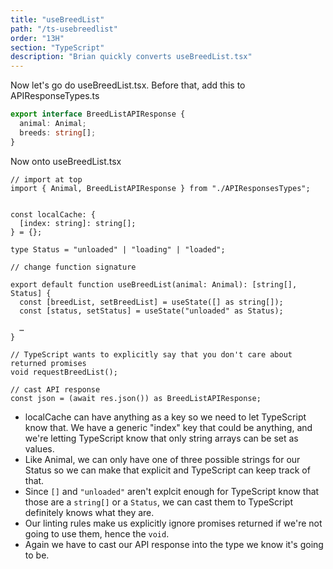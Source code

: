 ```yaml
---
title: "useBreedList"
path: "/ts-usebreedlist"
order: "13H"
section: "TypeScript"
description: "Brian quickly converts useBreedList.tsx"
---
```


Now let's go do useBreedList.tsx. Before that, add this to APIResponseTypes.ts

```ts
export interface BreedListAPIResponse {
  animal: Animal;
  breeds: string[];
}
```

Now onto useBreedList.tsx

```tsx
// import at top
import { Animal, BreedListAPIResponse } from "./APIResponsesTypes";


const localCache: {
  [index: string]: string[];
} = {};

type Status = "unloaded" | "loading" | "loaded";

// change function signature

export default function useBreedList(animal: Animal): [string[], Status] {
  const [breedList, setBreedList] = useState([] as string[]);
  const [status, setStatus] = useState("unloaded" as Status);

  …
}

// TypeScript wants to explicitly say that you don't care about returned promises
void requestBreedList();

// cast API response
const json = (await res.json()) as BreedListAPIResponse;
```

- localCache can have anything as a key so we need to let TypeScript know that. We have a generic "index" key that could be anything, and we're letting TypeScript know that only string arrays can be set as values.
- Like Animal, we can only have one of three possible strings for our Status so we can make that explicit and TypeScript can keep track of that.
- Since `[]` and `"unloaded"` aren't explcit enough for TypeScript know that those are a `string[]` or a `Status`, we can cast them to TypeScript definitely knows what they are.
- Our linting rules make us explicitly ignore promises returned if we're not going to use them, hence the `void`.
- Again we have to cast our API response into the type we know it's going to be.
